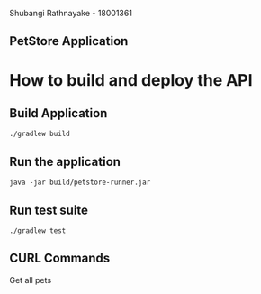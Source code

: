 Shubangi Rathnayake  - 18001361
  
## PetStore Application

# How to build and deploy the API
## Build Application
    ./gradlew build
## Run the application
    java -jar build/petstore-runner.jar
## Run test suite
    ./gradlew test
  
## CURL Commands 
Get all pets 

